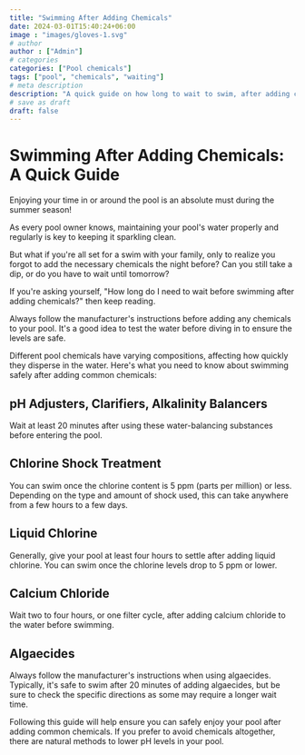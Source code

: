 ```yaml
---
title: "Swimming After Adding Chemicals"
date: 2024-03-01T15:40:24+06:00
image : "images/gloves-1.svg"
# author
author : ["Admin"]
# categories
categories: ["Pool chemicals"]
tags: ["pool", "chemicals", "waiting"]
# meta description
description: "A quick guide on how long to wait to swim, after adding chemicals"
# save as draft
draft: false
---
```


# Swimming After Adding Chemicals: A Quick Guide

Enjoying your time in or around the pool is an absolute must during the summer season!

As every pool owner knows, maintaining your pool's water properly and regularly is key to keeping it sparkling clean.

But what if you're all set for a swim with your family, only to realize you forgot to add the necessary chemicals the night before? Can you still take a dip, or do you have to wait until tomorrow?

If you're asking yourself, "How long do I need to wait before swimming after adding chemicals?" then keep reading.

Always follow the manufacturer's instructions before adding any chemicals to your pool. It's a good idea to test the water before diving in to ensure the levels are safe.

Different pool chemicals have varying compositions, affecting how quickly they disperse in the water. Here's what you need to know about swimming safely after adding common chemicals:

## pH Adjusters, Clarifiers, Alkalinity Balancers

Wait at least 20 minutes after using these water-balancing substances before entering the pool.

## Chlorine Shock Treatment

You can swim once the chlorine content is 5 ppm (parts per million) or less. Depending on the type and amount of shock used, this can take anywhere from a few hours to a few days.

## Liquid Chlorine

Generally, give your pool at least four hours to settle after adding liquid chlorine. You can swim once the chlorine levels drop to 5 ppm or lower.

## Calcium Chloride

Wait two to four hours, or one filter cycle, after adding calcium chloride to the water before swimming.

## Algaecides

Always follow the manufacturer's instructions when using algaecides. Typically, it's safe to swim after 20 minutes of adding algaecides, but be sure to check the specific directions as some may require a longer wait time.

Following this guide will help ensure you can safely enjoy your pool after adding common chemicals. If you prefer to avoid chemicals altogether, there are natural methods to lower pH levels in your pool.